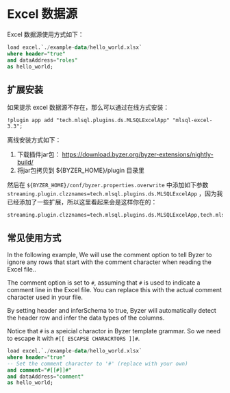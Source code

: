 # Excel 数据源

Excel 数据源使用方式如下：

```sql
load excel.`./example-data/hello_world.xlsx` 
where header="true" 
and dataAddress="roles"
as hello_world;
```

## 扩展安装

如果提示 excel 数据源不存在，那么可以通过在线方式安装：

```
!plugin app add "tech.mlsql.plugins.ds.MLSQLExcelApp" "mlsql-excel-3.3";
```

离线安装方式如下：

1. 下载插件jar包： https://download.byzer.org/byzer-extensions/nightly-build/
2. 将jar包拷贝到 ${BYZER_HOME}/plugin 目录里

然后在  `${BYZER_HOME}/conf/byzer.properties.overwrite` 中添加如下参数 `streaming.plugin.clzznames=tech.mlsql.plugins.ds.MLSQLExcelApp` ，因为我已经添加了一些扩展，所以这里看起来会是这样你在的：

```
streaming.plugin.clzznames=tech.mlsql.plugins.ds.MLSQLExcelApp,tech.mlsql.plugins.assert.app.MLSQLAssert,tech.mlsql.plugins.shell.app.MLSQLShell,tech.mlsql.plugins.mllib.app.MLSQLMllib,tech.mlsql.plugins.llm.LLMApp
```

## 常见使用方式

In the following example, We will use  the comment option to tell Byzer to ignore any rows that start with the comment character when reading the Excel file..

The comment option is set to `#`, assuming that `#` is used to indicate a comment line in the Excel file. You can replace this with the actual comment character used in your file.

By setting header and inferSchema to true, Byzer will automatically detect the header row and infer the data types of the columns. 

Notice that `#` is a speicial charactor in Byzer template grammar. So we need to escape it with `#[[ ESCAPSE CHARACRTORS ]]#`.


```sql
load excel.`./example-data/hello_world.xlsx` 
where header="true" 
-- Set the comment character to '#' (replace with your own)
and comment="#[[#]]#"
and dataAddress="comment"
as hello_world;
```




